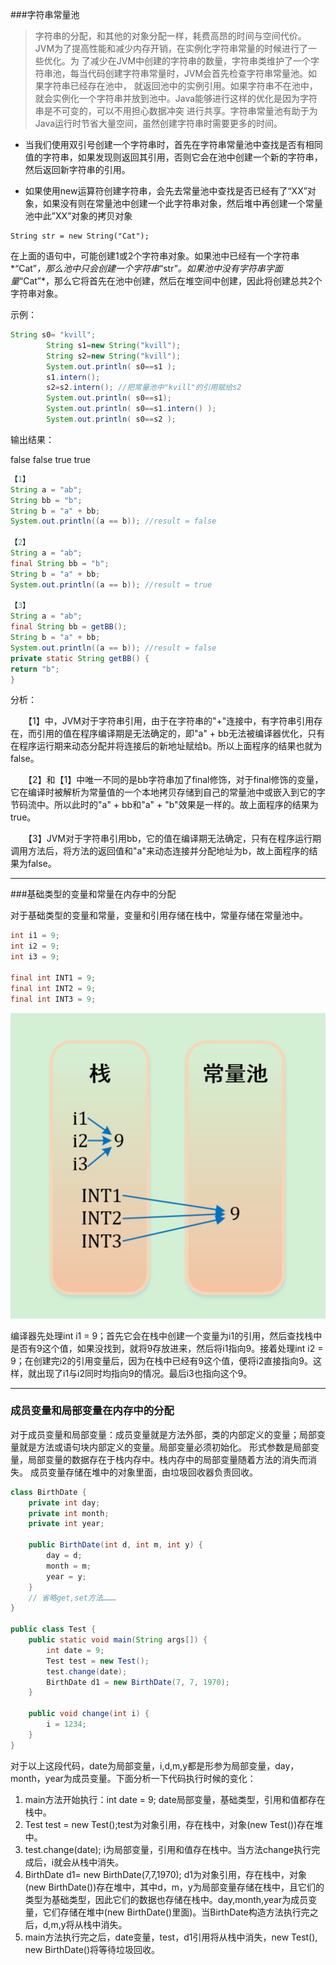 ###字符串常量池

> 字符串的分配，和其他的对象分配一样，耗费高昂的时间与空间代价。JVM为了提高性能和减少内存开销，在实例化字符串常量的时候进行了一些优化。为 了减少在JVM中创建的字符串的数量，字符串类维护了一个字符串池，每当代码创建字符串常量时，JVM会首先检查字符串常量池。如果字符串已经存在池中， 就返回池中的实例引用。如果字符串不在池中，就会实例化一个字符串并放到池中。Java能够进行这样的优化是因为字符串是不可变的，可以不用担心数据冲突 进行共享。字符串常量池有助于为Java运行时节省大量空间，虽然创建字符串时需要更多的时间。

- 当我们使用双引号创建一个字符串时，首先在字符串常量池中查找是否有相同值的字符串，如果发现则返回其引用，否则它会在池中创建一个新的字符串，然后返回新字符串的引用。

- 如果使用new运算符创建字符串，会先去常量池中查找是否已经有了“XX”对象，如果没有则在常量池中创建一个此字符串对象，然后堆中再创建一个常量池中此”XX”对象的拷贝对象



```
String str = new String("Cat");  
```

在上面的语句中，可能创建1或2个字符串对象。如果池中已经有一个字符串*“Cat”*，那么池中只会创建一个字符串*“str”*。如果池中没有字符串字面量*“Cat”*，那么它将首先在池中创建，然后在堆空间中创建，因此将创建总共2个字符串对象。

示例：

```java
String s0= "kvill";   
        String s1=new String("kvill");   
        String s2=new String("kvill");   
        System.out.println( s0==s1 );     
        s1.intern();   
        s2=s2.intern(); //把常量池中"kvill"的引用赋给s2   
        System.out.println( s0==s1);   
        System.out.println( s0==s1.intern() );   
        System.out.println( s0==s2 );
```

输出结果：

false
false
true
true



```java
【1】
String a = "ab";   
String bb = "b";   
String b = "a" + bb;   
System.out.println((a == b)); //result = false 

【2】
String a = "ab";   
final String bb = "b";   
String b = "a" + bb;   
System.out.println((a == b)); //result = true 

【3】
String a = "ab";   
final String bb = getBB();   
String b = "a" + bb;   
System.out.println((a == b)); //result = false   
private static String getBB() {  
return "b";   
}
```

分析：

　　【1】中，JVM对于字符串引用，由于在字符串的"+"连接中，有字符串引用存在，而引用的值在程序编译期是无法确定的，即"a" + bb无法被编译器优化，只有在程序运行期来动态分配并将连接后的新地址赋给b。所以上面程序的结果也就为false。

　　【2】和【1】中唯一不同的是bb字符串加了final修饰，对于final修饰的变量，它在编译时被解析为常量值的一个本地拷贝存储到自己的常量池中或嵌入到它的字节码流中。所以此时的"a" + bb和"a" + "b"效果是一样的。故上面程序的结果为true。

　　【3】JVM对于字符串引用bb，它的值在编译期无法确定，只有在程序运行期调用方法后，将方法的返回值和"a"来动态连接并分配地址为b，故上面程序的结果为false。

---

###基础类型的变量和常量在内存中的分配

对于基础类型的变量和常量，变量和引用存储在栈中，常量存储在常量池中。

```java
int i1 = 9;
int i2 = 9;
int i3 = 9;

final int INT1 = 9;
final int INT2 = 9;
final int INT3 = 9;
```

![img](./基本变量内存分配.jpg)

编译器先处理int i1 = 9；首先它会在栈中创建一个变量为i1的引用，然后查找栈中是否有9这个值，如果没找到，就将9存放进来，然后将i1指向9。接着处理int i2 = 9；在创建完i2的引用变量后，因为在栈中已经有9这个值，便将i2直接指向9。这样，就出现了i1与i2同时均指向9的情况。最后i3也指向这个9。

---

### 成员变量和局部变量在内存中的分配

对于成员变量和局部变量：成员变量就是方法外部，类的内部定义的变量；局部变量就是方法或语句块内部定义的变量。局部变量必须初始化。 形式参数是局部变量，局部变量的数据存在于栈内存中。栈内存中的局部变量随着方法的消失而消失。 成员变量存储在堆中的对象里面，由垃圾回收器负责回收。

```java
class BirthDate {
    private int day;
    private int month;
    private int year;

    public BirthDate(int d, int m, int y) {
        day = d;
        month = m;
        year = y;
    }
    // 省略get,set方法………
}

public class Test {
    public static void main(String args[]) {
        int date = 9;
        Test test = new Test();
        test.change(date);
        BirthDate d1 = new BirthDate(7, 7, 1970);
    }

    public void change(int i) {
        i = 1234;
    }
}
```

对于以上这段代码，date为局部变量，i,d,m,y都是形参为局部变量，day，month，year为成员变量。下面分析一下代码执行时候的变化：    

1. main方法开始执行：int date = 9; date局部变量，基础类型，引用和值都存在栈中。
2. Test test = new Test();test为对象引用，存在栈中，对象(new Test())存在堆中。 
3. test.change(date);  i为局部变量，引用和值存在栈中。当方法change执行完成后，i就会从栈中消失。
4. BirthDate d1= new BirthDate(7,7,1970); d1为对象引用，存在栈中，对象(new BirthDate())存在堆中，其中d，m，y为局部变量存储在栈中，且它们的类型为基础类型，因此它们的数据也存储在栈中。day,month,year为成员变量，它们存储在堆中(new BirthDate()里面)。当BirthDate构造方法执行完之后，d,m,y将从栈中消失。 
5. main方法执行完之后，date变量，test，d1引用将从栈中消失，new Test(), new BirthDate()将等待垃圾回收。